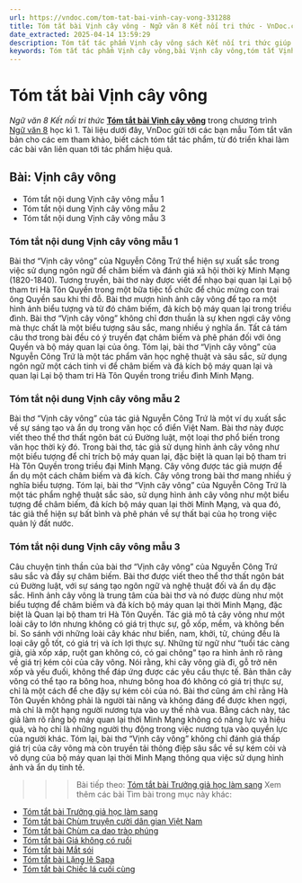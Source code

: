 ```yaml
---
url: https://vndoc.com/tom-tat-bai-vinh-cay-vong-331288
title: Tóm tắt bài Vịnh cây vông - Ngữ văn 8 Kết nối tri thức - VnDoc.com
date_extracted: 2025-04-14 13:59:29
description: Tóm tắt tác phẩm Vịnh cây vông sách Kết nối tri thức giúp quý thầy cô giáo và các bạn học sinh có thêm tài liệu tham khảo.
keywords: Tóm tắt tác phẩm Vịnh cây vông,bài Vịnh cây vông,tóm tắt Vịnh cây vông,Tóm tắt văn bản Vịnh cây vông,tóm tắt bài Vịnh cây vông,học tốt ngữ văn lớp 8,ngữ văn 8,ngữ văn 8 kết nối tri thức,ngữ văn 8 tập 1
---
```


# Tóm tắt bài Vịnh cây vông
 _Ngữ văn 8 Kết nối tri thức_
[**Tóm tắt bài Vịnh cây vông**](<https://vndoc.com/tom-tat-bai-vinh-cay-vong-331288>) trong chương trình [Ngữ văn 8](<https://vndoc.com/ngu-van-lop8>) học kì 1. Tài liệu dưới đây, VnDoc gửi tới các bạn mẫu Tóm tắt văn bản cho các em tham khảo, biết cách tóm tắt tác phẩm, từ đó triển khai làm các bài văn liên quan tới tác phẩm hiệu quả.
## Bài: Vịnh cây vông
  * Tóm tắt nội dung Vịnh cây vông mẫu 1
  * Tóm tắt nội dung Vịnh cây vông mẫu 2
  * Tóm tắt nội dung Vịnh cây vông mẫu 3

### **Tóm tắt nội dung Vịnh cây vông mẫu 1**
Bài thơ “Vịnh cây vông” của Nguyễn Công Trứ thể hiện sự xuất sắc trong việc sử dụng ngôn ngữ để châm biếm và đánh giá xã hội thời kỳ Minh Mạng \(1820-1840\). Tương truyền, bài thơ này được viết để nhạo bại quan lại Lại bộ tham tri Hà Tôn Quyền trong một bữa tiệc tổ chức để chúc mừng con trai ông Quyền sau khi thi đỗ. Bài thơ mượn hình ảnh cây vông để tạo ra một hình ảnh biểu tượng và từ đó châm biếm, đả kích bộ máy quan lại trong triều đình. Bài thơ “Vịnh cây vông” không chỉ đơn thuần là sự khen ngợi cây vông mà thực chất là một biểu tượng sâu sắc, mang nhiều ý nghĩa ẩn. Tất cả tám câu thơ trong bài đều có ý truyền đạt châm biếm và phê phán đối với ông Quyền và bộ máy quan lại của ông. Tóm lại, bài thơ “Vịnh cây vông” của Nguyễn Công Trứ là một tác phẩm văn học nghệ thuật và sâu sắc, sử dụng ngôn ngữ một cách tinh vi để châm biếm và đả kích bộ máy quan lại và quan lại Lại bộ tham tri Hà Tôn Quyền trong triều đình Minh Mạng.
### Tóm tắt nội dung Vịnh cây vông mẫu 2
Bài thơ “Vịnh cây vông” của tác giả Nguyễn Công Trứ là một ví dụ xuất sắc về sự sáng tạo và ẩn dụ trong văn học cổ điển Việt Nam. Bài thơ này được viết theo thể thơ thất ngôn bát cú Đường luật, một loại thơ phổ biến trong văn học thời kỳ đó. Trong bài thơ, tác giả sử dụng hình ảnh cây vông như một biểu tượng để chỉ trích bộ máy quan lại, đặc biệt là quan lại bộ tham tri Hà Tôn Quyền trong triều đại Minh Mạng. Cây vông được tác giả mượn để ẩn dụ một cách châm biếm và đả kích. Cây vông trong bài thơ mang nhiều ý nghĩa biểu tượng. Tóm lại, bài thơ “Vịnh cây vông” của Nguyễn Công Trứ là một tác phẩm nghệ thuật sắc sảo, sử dụng hình ảnh cây vông như một biểu tượng để châm biếm, đả kích bộ máy quan lại thời Minh Mạng, và qua đó, tác giả thể hiện sự bất bình và phê phán về sự thất bại của họ trong việc quản lý đất nước.
### **Tóm tắt nội dung Vịnh cây vông mẫu 3**
Câu chuyện tinh thần của bài thơ “Vịnh cây vông” của Nguyễn Công Trứ sâu sắc và đầy sự châm biếm. Bài thơ được viết theo thể thơ thất ngôn bát cú Đường luật, với sự sáng tạo ngôn ngữ và nghệ thuật đối và ẩn dụ đặc sắc. Hình ảnh cây vông là trung tâm của bài thơ và nó được dùng như một biểu tượng để châm biếm và đả kích bộ máy quan lại thời Minh Mạng, đặc biệt là Quan lại bộ tham tri Hà Tôn Quyền. Tác giả mô tả cây vông như một loài cây to lớn nhưng không có giá trị thực sự, gỗ xốp, mềm, và không bền bỉ. So sánh với những loài cây khác như biển, nam, khởi, tử, chúng đều là loại cây gỗ tốt, có giá trị và ích lợi thực sự. Những từ ngữ như “tuổi tác càng già, già xốp xáp, ruột gan không có, có gai chông” tạo ra hình ảnh rõ ràng về giá trị kém cỏi của cây vông. Nói rằng, khi cây vông già đi, gỗ trở nên xốp và yếu đuối, không thể đáp ứng được các yêu cầu thực tế. Bản thân cây vông có thể tạo ra bông hoa, nhưng bông hoa đó không có giá trị thực sự, chỉ là một cách để che đậy sự kém cỏi của nó. Bài thơ cũng ám chỉ rằng Hà Tôn Quyền không phải là người tài năng và không đáng để được khen ngợi, mà chỉ là một hạng người nương tựa vào uy thế nhà vua. Bằng cách này, tác giả làm rõ rằng bộ máy quan lại thời Minh Mạng không có năng lực và hiệu quả, và họ chỉ là những người thụ động trong việc nương tựa vào quyền lực của người khác. Tóm lại, bài thơ “Vịnh cây vông” không chỉ đánh giá thấp giá trị của cây vông mà còn truyền tải thông điệp sâu sắc về sự kém cỏi và vô dụng của bộ máy quan lại thời Minh Mạng thông qua việc sử dụng hình ảnh và ẩn dụ tinh tế.
>>> Bài tiếp theo: [Tóm tắt bài Trưởng giả học làm sang](<https://vndoc.com/tom-tat-bai-truong-gia-hoc-lam-sang-331290>)
Xem thêm các bài Tìm bài trong mục này khác:
  * [Tóm tắt bài Trưởng giả học làm sang](</tom-tat-bai-truong-gia-hoc-lam-sang-331290>)
  * [Tóm tắt bài Chùm truyện cười dân gian Việt Nam](</tom-tat-bai-chum-truyen-cuoi-dan-gian-viet-nam-331294>)
  * [Tóm tắt bài Chùm ca dao trào phúng](</tom-tat-bai-chum-ca-dao-trao-phung-331295>)
  * [Tóm tắt bài Giá không có ruồi](</tom-tat-bai-gia-khong-co-ruoi-331296>)
  * [Tóm tắt bài Mắt sói](</tom-tat-bai-mat-soi-331297>)
  * [Tóm tắt bài Lặng lẽ Sapa](</tom-tat-bai-lang-le-sapa-331298>)
  * [Tóm tắt bài Chiếc lá cuối cùng](</tom-tat-bai-chiec-la-cuoi-cung-331302>)

